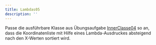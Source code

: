 ```yaml
---
title: Lambdas05
description: ''
---
```


Passe die ausführbare Klasse aus Übungsaufgabe [InnerClasse04](../inner-classes/inner-classes04) so an, dass die Koordinatenliste mit Hilfe eines Lambda-Ausdruckes absteigend nach den X-Werten sortiert wird.
